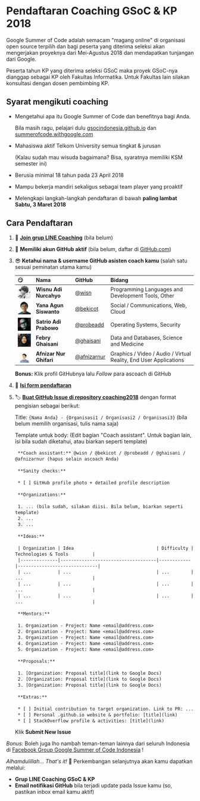 # Pendaftaran Coaching GSoC & KP 2018

Google Summer of Code adalah semacam "magang online" di organisasi open source terpilih dan bagi peserta yang diterima seleksi akan mengerjakan proyeknya dari Mei-Agustus 2018 dan mendapatkan tunjangan dari Google.

Peserta tahun KP yang diterima seleksi GSoC maka proyek GSoC-nya dianggap sebagai KP oleh Fakultas Informatika. Untuk Fakultas lain silakan konsultasi dengan dosen pembimbing KP.

## Syarat mengikuti coaching

* Mengetahui apa itu Google Summer of Code dan benefitnya bagi Anda.

  Bila masih ragu, pelajari dulu [gsocindonesia.github.io](https://gsocindonesia.github.io/) dan [summerofcode.withgoogle.com](http://summerofcode.withgoogle.com/)
    
* Mahasiswa aktif Telkom University semua tingkat & jurusan

  (Kalau sudah mau wisuda bagaimana? Bisa, syaratnya memiliki KSM semester ini)

* Berusia minimal 18 tahun pada 23 April 2018
* Mampu bekerja mandiri sekaligus sebagai team player yang proaktif
* Melengkapi langkah-langkah pendaftaran di bawah **paling lambat Sabtu, 3 Maret 2018**

## Cara Pendaftaran

1. 💬 **[Join grup LINE Coaching](https://line.me/ti/g/-t_sKxNHNu)** (bila belum)
     
2. 🧐 **Memiliki akun GitHub aktif** (bila belum, daftar di [GitHub.com](https://github.com))

3. 😎 **Ketahui nama & username GitHub asisten coach kamu** (salah satu sesuai peminatan utama kamu)

   | 😏                            | Nama            | GitHub                                | Bidang                                                | 
   |---------------------------------------|-----------------|---------------------------------------|-------------------------------------------------------|
   | ![ascoach](telkomuniversity-2018/wisn75.jpg) | **Wisnu Adi Nurcahyo** | [@wisn](https://github.com/wisn) | Programming Languages and Development Tools, Other |
   | ![ascoach](telkomuniversity-2018/bekicot75.jpg) | **Yana Agun Siswanto** | [@bekicot](https://github.com/bekicot) | Social / Communications, Web, Cloud |
   | ![ascoach](telkomuniversity-2018/probeadd75.jpg) | **Satrio Adi Prabowo** | [@probeadd](https://github.com/probeadd) | Operating Systems, Security |
   | ![ascoach](telkomuniversity-2018/ghaisani75.jpg) | **Febry Ghaisani** | [@ghaisani](https://github.com/ghaisani) | Data and Databases, Science and Medicine |
   | ![ascoach](telkomuniversity-2018/afnizarnur75.jpg) | **Afnizar Nur Ghifari** | [@afnizarnur](https://github.com/afnizarnur) | Graphics / Video / Audio / Virtual Reality, End User Applications |
   
   **Bonus:** Klik profil GitHubnya lalu _Follow_ para ascoach di GitHub

4. 📜 **[Isi form pendaftaran](https://goo.gl/forms/6FZJHMid74SEmWi93)**

5. 🏷 **[Buat GitHub Issue di repository coaching2018](https://github.com/gsocindonesia/coaching2018/issues/new)** dengan format pengisian sebagai berikut:

   Title: `{Nama Anda} - {Organisasi1 / Organisasi2 / Organisasi3}` (bila belum memilih organisasi, tulis nama saja)
   
   Template untuk body: (Edit bagian "Coach assistant". Untuk bagian lain, isi bila sudah diketahui, atau biarkan seperti template)
   
        **Coach assistant:** @wisn / @bekicot / @probeadd / @ghaisani / @afnizarnur (hapus selain ascoach Anda)

        **Sanity checks:**

        * [ ] GitHub profile photo + detailed profile description

        **Organizations:**

        1. ... (bila sudah, silakan diisi. Bila belum, biarkan seperti template)
        2. ...
        3. ...

        **Ideas:**

        | Organization | Idea                               | Difficulty | Technologies & Tools         |
        |--------------|------------------------------------|------------|------------------------------|
        | ...          | ...                                | ...        | ...                          |
        | ...          | ...                                | ...        | ...                          |
        | ...          | ...                                | ...        | ...                          |

        **Mentors:**

        1. Organization - Project: Name <email@address.com>
        2. Organization - Project: Name <email@address.com>
        3. Organization - Project: Name <email@address.com>
        4. Organization - Project: Name <email@address.com>
        5. Organization - Project: Name <email@address.com>

        **Proposals:**

        1. [Organization: Proposal title](link to Google Docs)
        2. [Organization: Proposal title](link to Google Docs)
        3. [Organization: Proposal title](link to Google Docs)

        **Extras:**

        * [ ] Initial contribution to target organization. Link to PR: ...
        * [ ] Personal .github.io website & portfolio: [title](link)
        * [ ] StackOverflow profile & activities: [title](link)

   Klik **Submit New Issue**

_Bonus:_ Boleh juga lho nambah teman-teman lainnya dari seluruh Indonesia di [Facebook Group Google Summer of Code Indonesia](https://www.facebook.com/groups/gsoc.indonesia) !

_Alhamdulillah... That's it!_ 🎉 Perkembangan selanjutnya akan kamu dapatkan melalui:

* **Grup LINE Coaching GSoC & KP**
* **Email notifikasi GitHub** bila terjadi update pada Issue kamu (so, pastikan inbox email kamu aktif)
